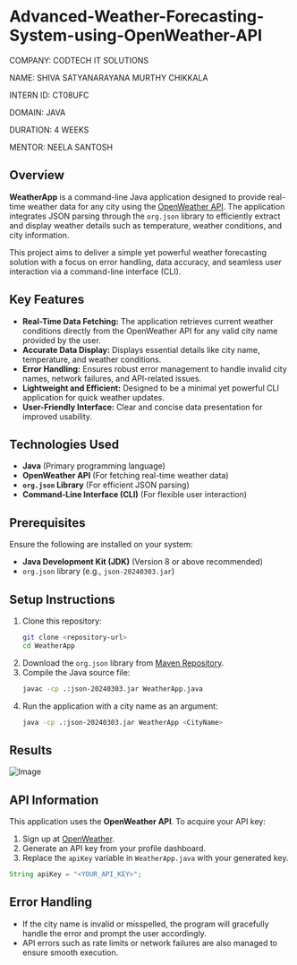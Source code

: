 # Advanced-Weather-Forecasting-System-using-OpenWeather-API

COMPANY: CODTECH IT SOLUTIONS

NAME: SHIVA SATYANARAYANA MURTHY CHIKKALA

INTERN ID: CT08UFC

DOMAIN: JAVA

DURATION: 4 WEEKS

MENTOR: NEELA SANTOSH

## Overview
**WeatherApp** is a command-line Java application designed to provide real-time weather data for any city using the [OpenWeather API](https://openweathermap.org/). The application integrates JSON parsing through the `org.json` library to efficiently extract and display weather details such as temperature, weather conditions, and city information.

This project aims to deliver a simple yet powerful weather forecasting solution with a focus on error handling, data accuracy, and seamless user interaction via a command-line interface (CLI).

## Key Features
- **Real-Time Data Fetching:** The application retrieves current weather conditions directly from the OpenWeather API for any valid city name provided by the user.
- **Accurate Data Display:** Displays essential details like city name, temperature, and weather conditions.
- **Error Handling:** Ensures robust error management to handle invalid city names, network failures, and API-related issues.
- **Lightweight and Efficient:** Designed to be a minimal yet powerful CLI application for quick weather updates.
- **User-Friendly Interface:** Clear and concise data presentation for improved usability.

## Technologies Used
- **Java** (Primary programming language)
- **OpenWeather API** (For fetching real-time weather data)
- **`org.json` Library** (For efficient JSON parsing)
- **Command-Line Interface (CLI)** (For flexible user interaction)

## Prerequisites
Ensure the following are installed on your system:
- **Java Development Kit (JDK)** (Version 8 or above recommended)
- `org.json` library (e.g., `json-20240303.jar`)

## Setup Instructions
1. Clone this repository:
   ```bash
   git clone <repository-url>
   cd WeatherApp
   ```
2. Download the `org.json` library from [Maven Repository](https://mvnrepository.com/artifact/org.json/json).
3. Compile the Java source file:
   ```bash
   javac -cp .:json-20240303.jar WeatherApp.java
   ```
4. Run the application with a city name as an argument:
   ```bash
   java -cp .:json-20240303.jar WeatherApp <CityName>
   ```

## Results

![Image](https://github.com/user-attachments/assets/24d89fca-ca50-40b3-a115-00fbb367c778)



## API Information
This application uses the **OpenWeather API**. To acquire your API key:
1. Sign up at [OpenWeather](https://home.openweathermap.org/users/sign_up).
2. Generate an API key from your profile dashboard.
3. Replace the `apiKey` variable in `WeatherApp.java` with your generated key.

```java
String apiKey = "<YOUR_API_KEY>";
```

## Error Handling
- If the city name is invalid or misspelled, the program will gracefully handle the error and prompt the user accordingly.
- API errors such as rate limits or network failures are also managed to ensure smooth execution.

